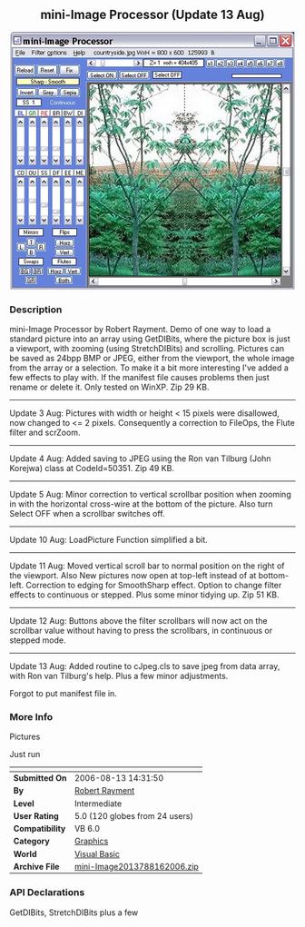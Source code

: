 ﻿<div align="center">

## mini\-Image Processor \(Update 13  Aug\)

<img src="PIC200681647316911.jpg">
</div>

### Description

mini-Image Processor by Robert Rayment. Demo of one way to load a standard picture into an array using GetDIBits, where the picture box is just a viewport, with zooming (using StretchDIBits) and scrolling. Pictures can be saved as 24bpp BMP or JPEG, either from the viewport, the whole image from the array or a selection. To make it a bit more interesting I've added a few effects to play with. If the manifest file causes problems then just rename or delete it. Only tested on WinXP. Zip 29 KB.

----

Update 3 Aug: Pictures with width or height &lt; 15 pixels were disallowed, now changed to &lt;= 2 pixels. Consequently a correction to FileOps, the Flute filter and scrZoom.

----

Update 4 Aug: Added saving to JPEG using the Ron van Tilburg (John Korejwa) class at CodeId=50351. Zip 49 KB.

----

Update 5 Aug: Minor correction to vertical scrollbar position when zooming in with the horizontal cross-wire at the bottom of the picture. Also turn Select OFF when a scrollbar switches off.

----

Update 10 Aug: LoadPicture Function simplified a bit.

----

Update 11 Aug: Moved vertical scroll bar to normal position on the right of the viewport. Also New pictures now open at top-left instead of at bottom-left. Correction to edging for SmoothSharp effect. Option to change filter effects to continuous or stepped. Plus some minor tidying up. Zip 51 KB.

----

Update 12 Aug: Buttons above the filter scrollbars will now act on the scrollbar value without having to press the scrollbars, in continuous or stepped mode.

----

Update 13 Aug: Added routine to cJpeg.cls to save jpeg from data array, with Ron van Tilburg's help. Plus a few minor adjustments.

Forgot to put manifest file in.
 
### More Info
 
Pictures

Just run


<span>             |<span>
---                |---
**Submitted On**   |2006-08-13 14:31:50
**By**             |[Robert Rayment](https://github.com/Planet-Source-Code/PSCIndex/blob/master/ByAuthor/robert-rayment.md)
**Level**          |Intermediate
**User Rating**    |5.0 (120 globes from 24 users)
**Compatibility**  |VB 6\.0
**Category**       |[Graphics](https://github.com/Planet-Source-Code/PSCIndex/blob/master/ByCategory/graphics__1-46.md)
**World**          |[Visual Basic](https://github.com/Planet-Source-Code/PSCIndex/blob/master/ByWorld/visual-basic.md)
**Archive File**   |[mini\-Image2013788162006\.zip](https://github.com/Planet-Source-Code/robert-rayment-mini-image-processor-update-13-aug__1-66162/archive/master.zip)

### API Declarations

GetDIBits, StretchDIBits plus a few





